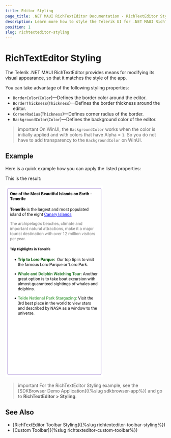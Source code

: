 ```yaml
---
title: Editor Styling
page_title: .NET MAUI RichTextEditor Documentation - RichTextEditor Styling
description: Learn more how to style the Telerik UI for .NET MAUI RichTextEditor control.
position: 1
slug: richtexteditor-styling
---
```


# RichTextEditor Styling

The Telerik .NET MAUI RichTextEditor provides means for modifying its visual appearance, so that it matches the style of the app. 

You can take advantage of the following styling properties:

* `BorderColor`(`Color`)&mdash;Defines the border color around the editor.
* `BorderThickness`(`Thickness`)&mdash;Defines the border thickness around the editor.
* `CornerRadius`(`Thickness`)&mdash;Defines corner radius of the border.
* `BackgroundColor`(`Color`)&mdash;Defines the background color of the editor.

>important On WinUI, the `BackgroundColor` works when the color is initially applied and with colors that have Alpha = `1`. So you do not have to add transparency to the `BackgroundColor` on WinUI.

## Example

Here is a quick example how you can apply the listed properties:

<snippet id='richtexteditor-styling-xaml' />

This is the result:

![.NET MAUI RichTextEditor Styling](../images/richtexteditor-styling.png)

>important For the RichTextEditor Styling example, see the [SDKBrowser Demo Application]({%slug sdkbrowser-app%}) and go to **RichTextEditor > Styling**.

## See Also

- [RichTextEditor Toolbar Styling]({%slug richtexteditor-toolbar-styling%})
- [Custom Toolbar]({%slug richtexteditor-custom-toolbar%})
